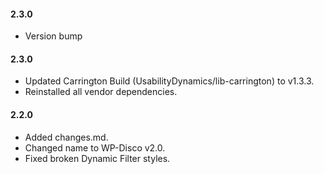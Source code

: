 #### 2.3.0
* Version bump

#### 2.3.0
* Updated Carrington Build (UsabilityDynamics/lib-carrington) to v1.3.3.
* Reinstalled all vendor dependencies.

#### 2.2.0
* Added changes.md.
* Changed name to WP-Disco v2.0.
* Fixed broken Dynamic Filter styles.